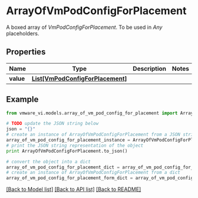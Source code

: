 # ArrayOfVmPodConfigForPlacement

A boxed array of *VmPodConfigForPlacement*. To be used in *Any* placeholders. 

## Properties
Name | Type | Description | Notes
------------ | ------------- | ------------- | -------------
**value** | [**List[VmPodConfigForPlacement]**](VmPodConfigForPlacement.md) |  | 

## Example

```python
from vmware_vi.models.array_of_vm_pod_config_for_placement import ArrayOfVmPodConfigForPlacement

# TODO update the JSON string below
json = "{}"
# create an instance of ArrayOfVmPodConfigForPlacement from a JSON string
array_of_vm_pod_config_for_placement_instance = ArrayOfVmPodConfigForPlacement.from_json(json)
# print the JSON string representation of the object
print ArrayOfVmPodConfigForPlacement.to_json()

# convert the object into a dict
array_of_vm_pod_config_for_placement_dict = array_of_vm_pod_config_for_placement_instance.to_dict()
# create an instance of ArrayOfVmPodConfigForPlacement from a dict
array_of_vm_pod_config_for_placement_form_dict = array_of_vm_pod_config_for_placement.from_dict(array_of_vm_pod_config_for_placement_dict)
```
[[Back to Model list]](../README.md#documentation-for-models) [[Back to API list]](../README.md#documentation-for-api-endpoints) [[Back to README]](../README.md)



